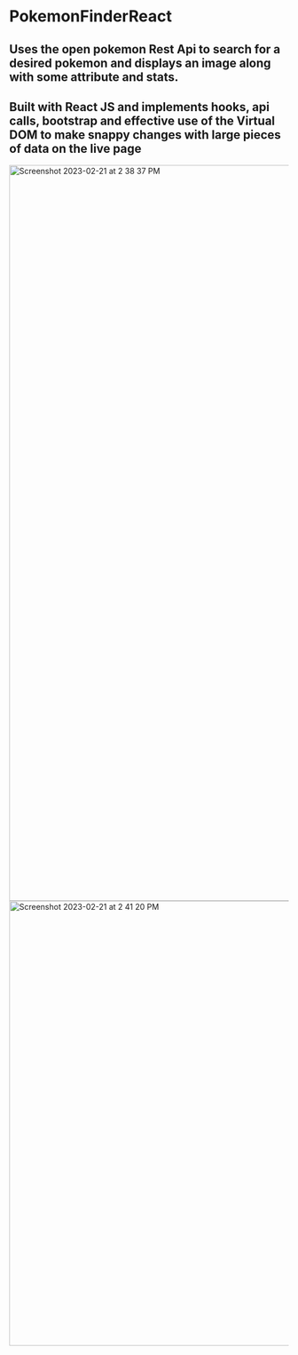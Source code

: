 
# PokemonFinderReact
## Uses the open pokemon Rest Api to search for a desired pokemon and displays an image along with some attribute and stats.
## Built with React JS and implements hooks, api calls, bootstrap and effective use of the Virtual DOM to make snappy changes with large pieces of data on the live page
<img width="1325" alt="Screenshot 2023-02-21 at 2 38 37 PM" src="https://user-images.githubusercontent.com/40246928/220442157-d7b624e9-1311-4ef8-93ad-d358aff601ba.png">
<img width="801" alt="Screenshot 2023-02-21 at 2 41 20 PM" src="https://user-images.githubusercontent.com/40246928/220442642-bae51d61-d363-43b0-8550-d1b54b8f972c.png">
